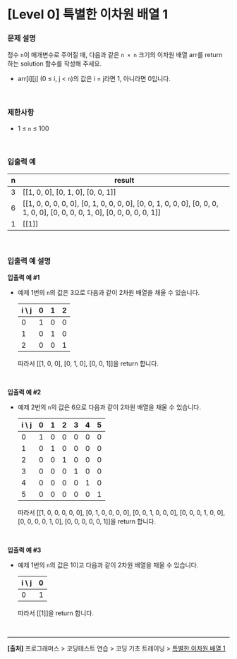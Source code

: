 # [Level 0] 특별한 이차원 배열 1

### 문제 설명
정수 `n`이 매개변수로 주어질 때, 다음과 같은 `n × n` 크기의 이차원 배열 arr를 return 하는 solution 함수를 작성해 주세요.

* arr[i][j] (0 ≤ i, j < `n`)의 값은 i = j라면 1, 아니라면 0입니다.

<br>

### 제한사항
* 1 ≤ `n` ≤ 100

<br>

### 입출력 예
|n|result|
|-|------|
|3|[[1, 0, 0], [0, 1, 0], [0, 0, 1]]|
|6|[[1, 0, 0, 0, 0, 0], [0, 1, 0, 0, 0, 0], [0, 0, 1, 0, 0, 0], [0, 0, 0, 1, 0, 0], [0, 0, 0, 0, 1, 0], [0, 0, 0, 0, 0, 1]]|
|1|[[1]]|

<br>

### 입출력 예 설명
**입출력 예 #1**
* 예제 1번의 `n`의 값은 3으로 다음과 같이 2차원 배열을 채울 수 있습니다.

    |i \ j|0|1|2|
    |-----|-|-|-|
    |0|1|0|0|
    |1|0|1|0|
    |2|0|0|1|

    따라서 [[1, 0, 0], [0, 1, 0], [0, 0, 1]]을 return 합니다.

<br>

**입출력 예 #2**
* 예제 2번의 `n`의 값은 6으로 다음과 같이 2차원 배열을 채울 수 있습니다.

    |i \ j|0|1|2|3|4|5|
    |-----|-|-|-|-|-|-|
    |0|1|0|0|0|0|0|
    |1|0|1|0|0|0|0|
    |2|0|0|1|0|0|0|
    |3|0|0|0|1|0|0|
    |4|0|0|0|0|1|0|
    |5|0|0|0|0|0|1|

    따라서 [[1, 0, 0, 0, 0, 0], [0, 1, 0, 0, 0, 0], [0, 0, 1, 0, 0, 0], [0, 0, 0, 1, 0, 0], [0, 0, 0, 0, 1, 0], [0, 0, 0, 0, 0, 1]]을 return 합니다.

<br>

**입출력 예 #3**
* 예제 1번의 `n`의 값은 1이고 다음과 같이 2차원 배열을 채울 수 있습니다.

    |i \ j|0|
    |-----|-|
    |0|1|

    따라서 [[1]]을 return 합니다.

<br>

---
**[출처]** 프로그래머스 > 코딩테스트 연습 > 코딩 기초 트레이닝 > [특별한 이차원 배열 1](https://school.programmers.co.kr/learn/courses/30/lessons/181833)
